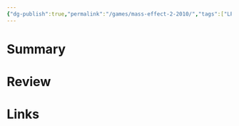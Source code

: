 ```yaml
---
{"dg-publish":true,"permalink":"/games/mass-effect-2-2010/","tags":["LP"],"created":"2023-12-08","updated":"2024-02-14"}
---
```



# Summary

# Review

# Links
